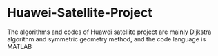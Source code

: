 # Huawei-Satellite-Project
The algorithms and codes of Huawei satellite project are mainly Dijkstra algorithm and symmetric geometry method, and the code language is MATLAB

